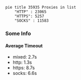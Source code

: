 
```mermaid
pie title 35935 Proxies in list
    "HTTP" : 23065
    "HTTPS": 5257
    "SOCKS" : 11583
```

### Some Info
#### Average Timeout

- mixed: 2.7s
- http: 1.3s
- https: 8.7s
- socks: 6.6s